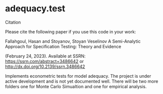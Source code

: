 # adequacy.test
Citation

Please cite the following paper if you use this code in your work:

Fallahgoul, Hasan  and Stoyanov, Stoyan Veselinov
A Semi-Analytic Approach for Specification Testing: Theory and Evidence

(February 24, 2023). Available at SSRN: https://ssrn.com/abstract=3486642 or http://dx.doi.org/10.2139/ssrn.3486642


Implements econometric tests for model adequacy. The project is under active development and is not yet documented well. There will be two more folders one for Monte Carlo Simualtion and one for empirical analysis. 
